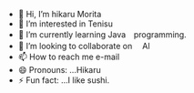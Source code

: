 - 👋 Hi, I’m hikaru Morita
- 👀 I’m interested in Tenisu
- 🌱 I’m currently learning Java　programming.
- 💞️ I’m looking to collaborate on 　Al
- 📫 How to reach me e-mail
- 😄 Pronouns: ...Hikaru
- ⚡ Fun fact: ...I like sushi.

<!---
hikaru2Morita/hikaru2Morita is a ✨ special ✨ repository because its `README.md` (this file) appears on your GitHub profile.
You can click the Preview link to take a look at your changes.
--->
